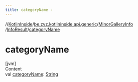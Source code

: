 ```yaml
---
title: categoryName -
---
```

//[KotlinInside](../../../index.md)/[be.zvz.kotlininside.api.generic](../../index.md)/[MinorGalleryInfo](../index.md)
/[InfoResult](index.md)/[categoryName](category-name.md)

# categoryName

[jvm]  
Content  
val [categoryName](category-name.md): [String](https://kotlinlang.org/api/latest/jvm/stdlib/kotlin/-string/index.html)  



